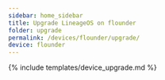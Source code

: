 ```yaml
---
sidebar: home_sidebar
title: Upgrade LineageOS on flounder
folder: upgrade
permalink: /devices/flounder/upgrade/
device: flounder
---
```

{% include templates/device_upgrade.md %}
